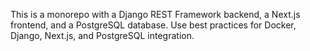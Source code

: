 <!-- Use this file to provide workspace-specific custom instructions to Copilot. For more details, visit https://code.visualstudio.com/docs/copilot/copilot-customization#_use-a-githubcopilotinstructionsmd-file -->

This is a monorepo with a Django REST Framework backend, a Next.js frontend, and a PostgreSQL database. Use best practices for Docker, Django, Next.js, and PostgreSQL integration.
